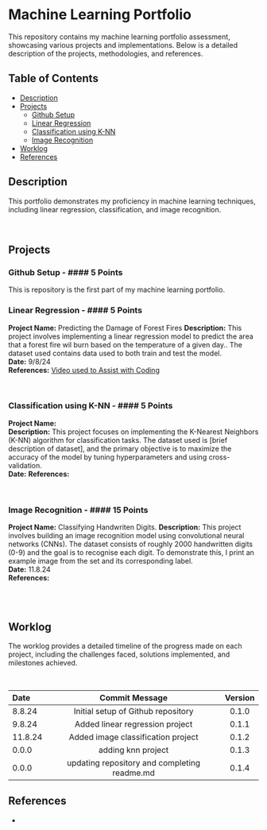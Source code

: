 # Machine Learning Portfolio

This repository contains my machine learning portfolio assessment, showcasing various projects and implementations. Below is a detailed description of the projects, methodologies, and references.

## Table of Contents
- [Description](#description)
- [Projects](#projects)
  - [Github Setup](#github-setup)
  - [Linear Regression](#linear-regression)
  - [Classification using K-NN](#classification-using-k-nn)
  - [Image Recognition](#image-recognition)
- [Worklog](#worklog)
- [References](#references)

## Description
This portfolio demonstrates my proficiency in machine learning techniques, including linear regression, classification, and image recognition. 

<br>



## Projects

### Github Setup - #### 5 Points
This is repository is the first part of my machine learning portfolio.
<br> 


### Linear Regression - #### 5 Points
**Project Name:** Predicting the Damage of Forest Fires
**Description:** This project involves implementing a linear regression model to predict the area that a forest fire wil burn based on the temperature of a given day.. The dataset used contains data used to both train and test the model.  
**Date:** 9/8/24  
**References:** [Video used to Assist with Coding](https://www.youtube.com/watch?v=45ryDIPHdGg&t=262s)

<br>

### Classification using K-NN - #### 5 Points
**Project Name:**  
**Description:** This project focuses on implementing the K-Nearest Neighbors (K-NN) algorithm for classification tasks. The dataset used is [brief description of dataset], and the primary objective is to maximize the accuracy of the model by tuning hyperparameters and using cross-validation.  
**Date:** 
**References:**

<br>

### Image Recognition - #### 15 Points
**Project Name:** Classifying Handwriten Digits.
**Description:** This project involves building an image recognition model using convolutional neural networks (CNNs). The dataset consists of roughly 2000 handwritten digits (0-9) and the goal is to recognise each digit. To demonstrate this, I print an example image from the set and its corresponding label.  
**Date:** 11.8.24  
**References:** 

<br>
<br>

## Worklog
The worklog provides a detailed timeline of the progress made on each project, including the challenges faced, solutions implemented, and milestones achieved.

<br>

Date | Commit Message | Version
:-----|:----------------:|:--------:
8.8.24 | Initial setup of Github repository | 0.1.0
9.8.24 | Added linear regression project  | 0.1.1
11.8.24 | Added image classification project | 0.1.2
0.0.0 | adding knn project | 0.1.3
0.0.0 | updating repository and completing readme.md | 0.1.4

## References
- 


